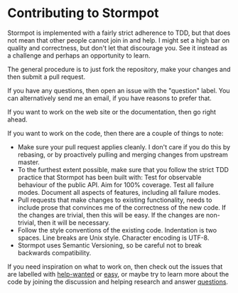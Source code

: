 
Contributing to Stormpot
========================

Stormpot is implemented with a fairly strict adherence to TDD, but that does not
mean that other people cannot join in and help. I might set a high bar on
quality and correctness, but don't let that discourage you. See it instead as a
challenge and perhaps an opportunity to learn.

The general procedure is to just fork the repository, make your changes and
then submit a pull request.

If you have any questions, then open an issue with the "question" label.
You can alternatively send me an email, if you have reasons to prefer that.

If you want to work on the web site or the documentation, then go right ahead.

If you want to work on the code, then there are a couple of things to note:

 * Make sure your pull request applies cleanly. I don't care if you do this by
   rebasing, or by proactively pulling and merging changes from upstream master.
 * To the furthest extent possible, make sure that you follow the strict TDD
   practice that Stormpot has been built with: Test for observable behaviour of
   the public API. Aim for 100% coverage. Test all failure modes. Document all
   aspects of features, including all failure modes.
 * Pull requests that make changes to existing functionality, needs to include
   prose that convinces me of the correctness of the new code. If the changes
   are trivial, then this will be easy. If the changes are non-trivial, then
   it will be necessary.
 * Follow the style conventions of the existing code. Indentation is two spaces.
   Line breaks are Unix style. Character encoding is UTF-8.
 * Stormpot uses Semantic Versioning, so be careful not to break backwards
   compatibility.

If you need inspiration on what to work on, then check out the issues that are
labelled with [help-wanted][1] or [easy][2], or maybe try to learn more about
the code by joining the discussion and helping research and answer
[questions][3].

[1]: https://github.com/chrisvest/stormpot/issues?labels=help-wanted&page=1&state=open
[2]: https://github.com/chrisvest/stormpot/issues?labels=easy&page=1&state=open
[3]: https://github.com/chrisvest/stormpot/issues?labels=question&page=1&state=open
